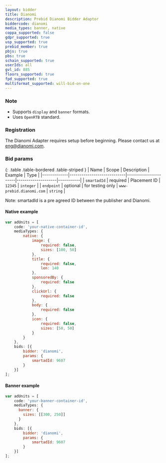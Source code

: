 ```yaml
---
layout: bidder
title: Dianomi
description: Prebid Dianomi Bidder Adaptor
biddercode: dianomi
media_types: banner, native
coppa_supported: false
gdpr_supported: true
usp_supported: true
prebid_member: true
pbjs: true
pbs: true
schain_supported: true
userIds: all
gvl_id: 885
floors_supported: true
fpd_supported: true
multiformat_supported: will-bid-on-one
---
```


### Note
- Supports `display` and `banner` formats.
- Uses `OpenRTB` standard.

### Registration

The Dianomi Adapter requires setup before beginning. Please contact us at eng@dianomi.com.

### Bid params

{: .table .table-bordered .table-striped }
| Name        | Scope                      | Description          | Example            | Type      |
|-------------|----------------------------|----------------------|--------------------|-----------|
| `smartadId` | required                   | Placement ID         | `12345`            | `integer` |
| `endpoint`  | optional                   | for testing only     | `www-prebid.dianomi.com`             | `string` |


Note: smartadId is a pre agreed ID between the publisher and Dianomi.

#### Native example

```js
var adUnits = [
    code: 'your-native-container-id',
    mediaTypes: {
        native: {
            image: {
                required: false,
                sizes: [100, 50]
            },
            title: {
                required: false,
                len: 140
            },
            sponsoredBy: {
                required: false
            },
            clickUrl: {
                required: false
            },
            body: {
                required: false
            },
            icon: {
                required: false,
                sizes: [50, 50]
            }
        }
    },
    bids: [{
        bidder: 'dianomi',
        params: {
            smartadId: 9607
        }
    }]
];
```

#### Banner example
```js
var adUnits = [
    code: 'your-banner-container-id',
    mediaTypes: {
      banner: {
        sizes: [[300, 250]]
      } 
    },
    bids: [{
        bidder: 'dianomi',
        params: {
            smartadId: 9607
        }
    }]
];
```